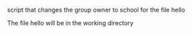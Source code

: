script that changes the group owner to school for the file hello



The file hello will be in the working directory
